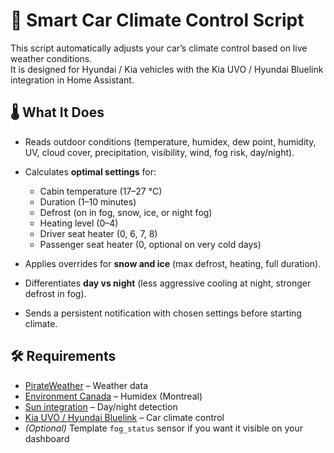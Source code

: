 # 🚗 Smart Car Climate Control Script

This script automatically adjusts your car’s climate control based on live weather conditions.  
It is designed for Hyundai / Kia vehicles with the Kia UVO / Hyundai Bluelink integration in Home Assistant.

## 🌡️ What It Does
- Reads outdoor conditions (temperature, humidex, dew point, humidity, UV, cloud cover, precipitation, visibility, wind, fog risk, day/night).  
- Calculates **optimal settings** for:
  - Cabin temperature (17–27 °C)
  - Duration (1–10 minutes)
  - Defrost (on in fog, snow, ice, or night fog)
  - Heating level (0–4)
  - Driver seat heater (0, 6, 7, 8)
  - Passenger seat heater (0, optional on very cold days)

- Applies overrides for **snow and ice** (max defrost, heating, full duration).  
- Differentiates **day vs night** (less aggressive cooling at night, stronger defrost in fog).  
- Sends a persistent notification with chosen settings before starting climate.  

## 🛠️ Requirements
- [PirateWeather](https://github.com/Pirate-Weather/pirate-weather-ha) – Weather data  
- [Environment Canada](https://github.com/michaeldavie/env_canada) – Humidex (Montreal)  
- [Sun integration](https://www.home-assistant.io/integrations/sun/) – Day/night detection  
- [Kia UVO / Hyundai Bluelink]((https://github.com/Hyundai-Kia-Connect/kia_uvo)) – Car climate control 
- *(Optional)* Template `fog_status` sensor if you want it visible on your dashboard

